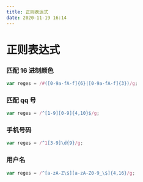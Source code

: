 ```yaml
---
title: 正则表达式
date: 2020-11-19 16:14
---
```


# 正则表达式

### 匹配 16 进制颜色

```js
var reges = /#([0-9a-fA-f]{6}|[0-9a-fA-f]{3})/g;
```

### 匹配 qq 号

```js
var reges = /^[1-9][0-9]{4,10}$/g;
```

### 手机号码

```js
var reges = /^1[3-9]\d{9}/g;
```

### 用户名

```js
var reges = /^[a-zA-Z\$][a-zA-Z0-9_\$]{4,16}/g;
```
